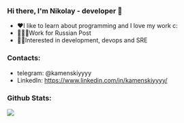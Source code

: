### Hi there, I'm Nikolay - developer 👋

- ❤️I like to learn about programming and I love my work с:
- 👨🏼‍💻Work for Russian Post
- 🤙🏻Interested in development, devops and SRE

### Contacts:

- telegram: @kamenskiyyyy
- LinkedIn: https://www.linkedin.com/in/kamenskiyyyy/

### Github Stats:

<a href="https://github.com/kamenskiyyyy">
  <img src="https://github-readme-stats.vercel.app/api/top-langs/?username=kamenskiyyyy&theme=dark&layout=compact&langs_count=20" />
</a>
